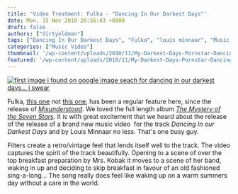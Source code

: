 ```yaml
---
title: 'Video Treatment: Fulka - "Dancing In Our Darkest Days"'
date: Mon, 15 Nov 2010 20:56:43 +0000
draft: false
authors: ["dirtyoldman"]
tags: ["Dancing In Our Darkest Days", "Fulka", "louis minnaar", "Music Video"]
categories: ["Music Video"]
thumbnail: '/wp-content/uploads/2010/11/My-Darkest-Days-Pornstar-Dancing.mp4_000071166-150x150.jpg'
featured: '/wp-content/uploads/2010/11/My-Darkest-Days-Pornstar-Dancing.mp4_000071166-304x190.jpg'
---
```


[![first image i found on google image seach for dancing in our darkest days... i swear](/wp-content/uploads/2010/11/My-Darkest-Days-Pornstar-Dancing.mp4_000071166-e1289823553817.jpg "first image i found on google image seach for dancing in our darkest days... i swear")](/2010/11/15/video-treatment-fulka-dancing-in-our-darkest-days/my-darkest-days-pornstar-dancing-mp4_000071166/)

Fulka, [this one](/artists/Fulka/) not [this one](http://www.youtube.com/watch?v=mFa0rM211HQ&feature=related), has been a regular feature here, since the release of [_Misunderstood_](/2010/02/09/id-fulka/). We loved the full length album [_The Mystery of the Seven Stars_](/2010/10/06/review-fulka-the-mystery-of-the-seven-stars/). It is with great excitement that we heard about the release of the release of a brand new music video  for the track _Dancing In our Darkest Days_ and by Louis Minnaar no less. That's one busy guy.

Filters create a retro/vintage feel that lends itself well to the track. The video captures the spirit of the track beautifully. Opening to a scene of over the top breakfast preparation by Mrs. Kobak it moves to a scene of her band, waking in up and deciding to skip breakfast in favour of an old fashioned sing-a-long... The song really does feel like waking up on a warm summers day without a care in the world.

